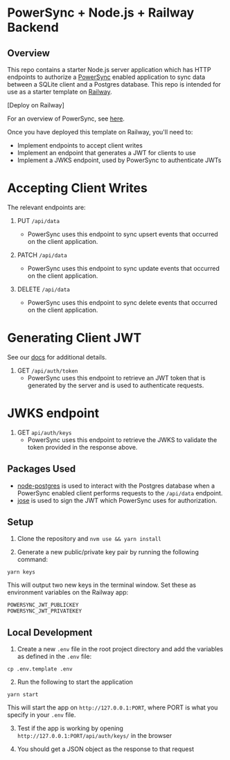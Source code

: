 # PowerSync + Node.js + Railway Backend

## Overview
This repo contains a starter Node.js server application which has HTTP endpoints to authorize a [PowerSync](https://www.powersync.com/) enabled application to sync data between a SQLite client and a Postgres database. This repo is intended for use as a starter template on [Railway](https://railway.app/).

[Deploy on Railway]

For an overview of PowerSync, see [here](https://docs.powersync.com/overview/powersync-overview).

Once you have deployed this template on Railway, you'll need to:

- Implement endpoints to accept client writes
- Implement an endpoint that generates a JWT for clients to use
- Implement a JWKS endpoint, used by PowerSync to authenticate JWTs

# Accepting Client Writes

The relevant endpoints are:

1. PUT `/api/data`

   - PowerSync uses this endpoint to sync upsert events that occurred on the client application.

2. PATCH `/api/data`

   - PowerSync uses this endpoint to sync update events that occurred on the client application.

3. DELETE `/api/data`

    - PowerSync uses this endpoint to sync delete events that occurred on the client application.

# Generating Client JWT

See our [docs](https://docs.powersync.com/usage/installation/authentication-setup/custom) for additional details.

1. GET `/api/auth/token`
   -  PowerSync uses this endpoint to retrieve an JWT token that is generated by the server and is used to authenticate requests.

# JWKS endpoint
   
1. GET `api/auth/keys` 
   - PowerSync uses this endpoint to retrieve the JWKS to validate the token provided in the response above.  

## Packages Used
- [node-postgres](https://github.com/brianc/node-postgres)  is used to interact with the Postgres database when a PowerSync enabled client performs requests to the `/api/data` endpoint.
- [jose](https://github.com/panva/jose) is used to sign the JWT which PowerSync uses for authorization.

## Setup

1. Clone the repository and `nvm use && yarn install`

2. Generate a new public/private key pair by running the following command:
```shell
yarn keys
```
This will output two new keys in the terminal window. Set these as environment variables on the Railway app:
```shell
POWERSYNC_JWT_PUBLICKEY
POWERSYNC_JWT_PRIVATEKEY
```
## Local Development
1. Create a new `.env` file in the root project directory and add the variables as defined in the `.env` file:
```shell
cp .env.template .env
```
2. Run the following to start the application
```shell
yarn start
```
This will start the app on `http://127.0.0.1:PORT`, where PORT is what you specify in your `.env` file.

3. Test if the app is working by opening `http://127.0.0.1:PORT/api/auth/keys/` in the browser

4. You should get a JSON object as the response to that request
